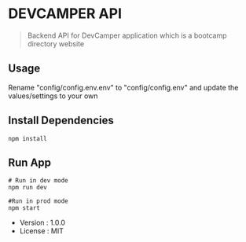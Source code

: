 # DEVCAMPER API

> Backend API for DevCamper application which is a
bootcamp directory website

## Usage

Rename "config/config.env.env" to "config/config.env" and update
the values/settings to your own

## Install Dependencies
```
npm install
```

## Run App

```
# Run in dev mode
npm run dev

#Run in prod mode
npm start
```

- Version : 1.0.0
- License : MIT

